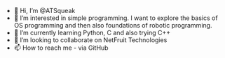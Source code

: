 - 👋 Hi, I’m @ATSqueak
- 👀 I’m interested in simple programming. I want to explore the basics of OS programming and then also foundations of robotic programming. 
- 🌱 I’m currently learning Python, C and also trying C++
- 💞️ I’m looking to collaborate on NetFruit Technologies
- 📫 How to reach me - via GitHub

<!---
ATSqueak/ATSqueak is a ✨ special ✨ repository because its `README.md` (this file) appears on your GitHub profile.
You can click the Preview link to take a look at your changes.
--->
